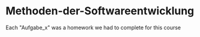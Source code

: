 # Methoden-der-Softwareentwicklung

Each "Aufgabe_x" was a homework we had to complete for this course
